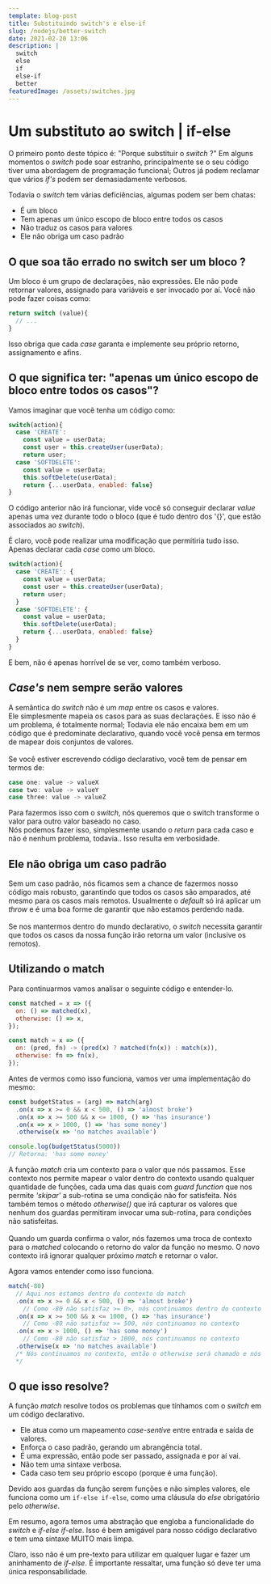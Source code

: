 ```yaml
---
template: blog-post
title: Substituindo switch's e else-if
slug: /nodejs/better-switch
date: 2021-02-20 13:06
description: |
  switch
  else
  if
  else-if
  better
featuredImage: /assets/switches.jpg
---
```

# Um substituto ao switch | if-else

O primeiro ponto deste tópico é: "Porque substituir o *switch* ?"
Em alguns momentos o *switch* pode soar estranho, principalmente se o seu código tiver uma abordagem de programação funcional; Outros já podem reclamar que vários *if's* podem ser demasiadamente verbosos.

Todavia o *switch* tem várias deficiências, algumas podem ser bem chatas:

* É um bloco
* Tem apenas um único escopo de bloco entre todos os casos
* Não traduz os casos para valores
* Ele não obriga um caso padrão

## O que soa tão errado no switch ser um bloco ?

Um bloco é um grupo de declarações, não expressões. Ele não pode retornar valores, assignado para variáveis e ser invocado por aí.
Você não pode fazer coisas como:

```js
return switch (value){
  // ...
}
```

Isso obriga que cada *case* garanta e implemente seu próprio retorno, assignamento e afins.

## O que significa ter: "apenas um único escopo de bloco entre todos os casos"?

Vamos imaginar que você tenha um código como:

```js
switch(action){
  case 'CREATE':
    const value = userData;
    const user = this.createUser(userData);
    return user;
  case 'SOFTDELETE':
    const value = userData;
    this.softDelete(userData);
    return {...userData, enabled: false}
}
```

O código anterior não irá funcionar, vide você só conseguir declarar *value* apenas uma vez durante todo o bloco (que é tudo dentro dos '{}', que estão associados ao *switch*).

É claro, você pode realizar uma modificação que permitiria tudo isso. Apenas declarar cada *case* como um bloco.

```js
switch(action){
  case 'CREATE': {
    const value = userData;
    const user = this.createUser(userData);
    return user;
  }
  case 'SOFTDELETE': {
    const value = userData;
    this.softDelete(userData);
    return {...userData, enabled: false}
  }
}
```

E bem, não é apenas horrível de se ver, como também verboso.

## *Case's* nem sempre serão valores

A semântica do *switch* não é um *map* entre os casos e valores.\
Ele simplesmente mapeia os casos para as suas declarações. E isso não é um problema, é totalmente normal; Todavia ele não encaixa bem em um código que é predominate declarativo, quando você você pensa em termos de mapear dois conjuntos de valores. \
\
Se você estiver escrevendo código declarativo, você tem de pensar em termos de:

```js
case one: value -> valueX
case two: value -> valueY
case three: value -> valueZ
```

Para fazermos isso com o *switch*, nós queremos que o switch transforme o valor para outro valor baseado no caso.\
Nós podemos fazer isso, simplesmente usando o *return* para cada caso e não é nenhum problema, todavia.. Isso resulta em verbosidade.

## Ele não obriga um caso padrão

Sem um caso padrão, nós ficamos sem a chance de fazermos nosso código mais robusto, garantindo que todos os casos são amparados, até mesmo para os casos mais remotos. Usualmente o *default* só irá aplicar um *throw* e é uma boa forme de garantir que não estamos perdendo nada.\
\
Se nos mantermos dentro do mundo declarativo, o *switch* necessita garantir que todos os casos da nossa função irão retorna um valor (inclusive os remotos).

## Utilizando o match

Para continuarmos vamos analisar o seguinte código e entender-lo.

```javascript
const matched = x => ({
  on: () => matched(x),
  otherwise: () => x,
});

const match = x => ({
  on: (pred, fn) -> (pred(x) ? matched(fn(x)) : match(x)),
  otherwise: fn => fn(x),
});
```

Antes de vermos como isso funciona, vamos ver uma implementação do mesmo:

```javascript
const budgetStatus = (arg) => match(arg)
  .on(x => x >= 0 && x < 500, () => 'almost broke')
  .on(x => x >= 500 && x <= 1000, () => 'has insurance')
  .on(x => x > 1000, () => 'has some money')
  .otherwise(x => 'no matches available')

console.log(budgetStatus(5000))
// Retorna: 'has some money'
```

A função *match* cria um contexto para o valor que nós passamos. Esse contexto nos permite mapear o valor dentro do contexto usando qualquer quantidade de funções, cada uma das quais com *guard function* que nos permite *'skipar'* a sub-rotina se uma condição não for satisfeita. Nós também temos o método *otherwise()* que irá capturar os valores que nenhum dos guardas permitiram invocar uma sub-rotina, para condições não satisfeitas.\
\
Quando um guarda confirma o valor, nós fazemos uma troca de contexto para o *matched* colocando o retorno do valor da função no mesmo. O novo contexto irá ignorar qualquer próximo *match* e retornar o valor.

Agora vamos entender como isso funciona.

```javascript
match(-80)
  // Aqui nos estamos dentro do contexto do match
  .on(x => x >= 0 && x < 500, () => 'almost broke')
    // Como -80 não satisfaz >= 0>, nós continuamos dentro do contexto
  .on(x => x >= 500 && x <= 1000, () => 'has insurance')
    // Como -80 não satisfaz >= 500, nós continuamos no contexto
  .on(x => x > 1000, () => 'has some money')
    // Como -80 não satisfaz > 1000, nós continuamos no contexto
  .otherwise(x => 'no matches available')
  /* Nós continuamos no contexto, então o otherwise será chamado e nós teremos o retorno do budget
  */
```

## O que isso resolve?

A função *match* resolve todos os problemas que tínhamos com o *switch* em um código declarativo.

* Ele atua como um mapeamento *case-sentive* entre entrada e saída de valores.
* Enforça o caso padrão, gerando um abrangência total.
* É uma expressão, então pode ser passado, assignada e por aí vai.
* Não tem uma sintaxe verbosa.
* Cada caso tem seu próprio escopo (porque é uma função).

Devido aos guardas da função serem funções e não simples valores, ele funciona como um `if-else if-else`, como uma cláusula do *else* obrigatório pelo *otherwise*.

Em resumo, agora temos uma abstração que engloba a funcionalidade do *switch* e *if-else if-else*. Isso é bem amigável para nosso código declarativo e tem uma sintaxe MUITO mais limpa.

Claro, isso não é um pre-texto para utilizar em qualquer lugar e fazer um aninhamento de *if-else*. É importante ressaltar, uma função só deve ter uma única responsabilidade.
